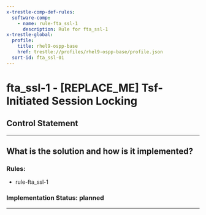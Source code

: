 ```yaml
---
x-trestle-comp-def-rules:
  software-comp:
    - name: rule-fta_ssl-1
      description: Rule for fta_ssl-1
x-trestle-global:
  profile:
    title: rhel9-ospp-base
    href: trestle://profiles/rhel9-ospp-base/profile.json
  sort-id: fta_ssl-01
---
```


# fta_ssl-1 - \[REPLACE_ME\] Tsf-Initiated Session Locking

## Control Statement

______________________________________________________________________

## What is the solution and how is it implemented?

<!-- For implementation status enter one of: implemented, partial, planned, alternative, not-applicable -->

<!-- Note that the list of rules under ### Rules: is read-only and changes will not be captured after assembly to JSON -->

<!-- Add control implementation description here for control: fta_ssl-1 -->

### Rules:

  - rule-fta_ssl-1

### Implementation Status: planned

______________________________________________________________________
